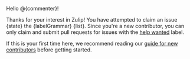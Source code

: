 Hello @{commenter}!

Thanks for your interest in Zulip! You have attempted to claim an issue {state} the {labelGrammar} {list}. Since you're a new contributor, you can only claim and submit pull requests for issues with the [help wanted](https://github.com/{repoOwner}/{repoName}/issues?q=is%3Aopen+is%3Aissue+no%3Aassignee+label%3A%22help+wanted%22) label.

If this is your first time here, we recommend reading our [guide for new contributors](https://zulip.readthedocs.io/en/latest/overview/contributing.html) before getting started.
